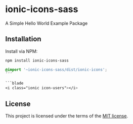 
# ionic-icons-sass
A Simple Hello World Example Package

## Installation
Install via NPM:

```bash
npm install ionic-icons-sass

```

```scss
@import '~ionic-icons-sass/dist/ionic-icons';
´´´

```blade
<i class="ionic icon-users"></i>
```

## License

This project is licensed under the terms of the
[MIT license](/LICENSE).